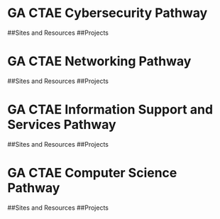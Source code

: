 # GA CTAE Cybersecurity Pathway
##Sites and Resources
##Projects


# GA CTAE Networking Pathway
##Sites and Resources
##Projects


# GA CTAE Information Support and Services Pathway
##Sites and Resources
##Projects


# GA CTAE Computer Science Pathway
##Sites and Resources
##Projects


